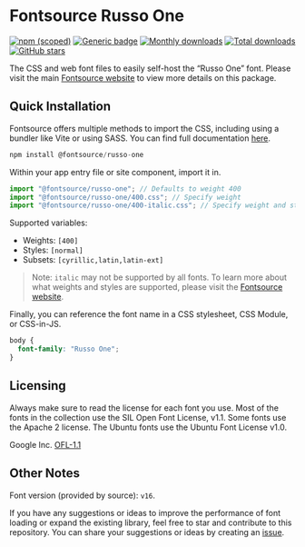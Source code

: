 # Fontsource Russo One

[![npm (scoped)](https://img.shields.io/npm/v/@fontsource/russo-one?color=brightgreen)](https://www.npmjs.com/package/@fontsource/russo-one) [![Generic badge](https://img.shields.io/badge/fontsource-passing-brightgreen)](https://github.com/fontsource/fontsource) [![Monthly downloads](https://badgen.net/npm/dm/@fontsource/russo-one)](https://github.com/fontsource/fontsource) [![Total downloads](https://badgen.net/npm/dt/@fontsource/russo-one)](https://github.com/fontsource/fontsource) [![GitHub stars](https://img.shields.io/github/stars/fontsource/fontsource.svg?style=social&label=Star)](https://github.com/fontsource/fontsource/stargazers)

The CSS and web font files to easily self-host the “Russo One” font. Please visit the main [Fontsource website](https://fontsource.org/fonts/russo-one) to view more details on this package.

## Quick Installation

Fontsource offers multiple methods to import the CSS, including using a bundler like Vite or using SASS. You can find full documentation [here](https://fontsource.org/docs/getting-started/introduction).

```javascript
npm install @fontsource/russo-one
```

Within your app entry file or site component, import it in.

```javascript
import "@fontsource/russo-one"; // Defaults to weight 400
import "@fontsource/russo-one/400.css"; // Specify weight
import "@fontsource/russo-one/400-italic.css"; // Specify weight and style
```

Supported variables:
- Weights: `[400]`
- Styles: `[normal]`
- Subsets: `[cyrillic,latin,latin-ext]`

> Note: `italic` may not be supported by all fonts. To learn more about what weights and styles are supported, please visit the [Fontsource website](https://fontsource.org/fonts/russo-one).

Finally, you can reference the font name in a CSS stylesheet, CSS Module, or CSS-in-JS.

```css
body {
  font-family: "Russo One";
}
```

## Licensing
Always make sure to read the license for each font you use. Most of the fonts in the collection use the SIL Open Font License, v1.1. Some fonts use the Apache 2 license. The Ubuntu fonts use the Ubuntu Font License v1.0.

Google Inc.
[OFL-1.1](http://scripts.sil.org/OFL)

## Other Notes
Font version (provided by source): `v16`.

If you have any suggestions or ideas to improve the performance of font loading or expand the existing library, feel free to star and contribute to this repository. You can share your suggestions or ideas by creating an [issue](https://github.com/fontsource/fontsource/issues).